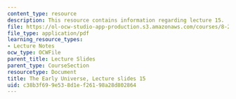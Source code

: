 ```yaml
---
content_type: resource
description: This resource contains information regarding lecture 15.
file: https://ol-ocw-studio-app-production.s3.amazonaws.com/courses/8-286-the-early-universe-fall-2013/c38b3f699e538d1ef26198a28d802864_MIT8_286F13_lec15.pdf
file_type: application/pdf
learning_resource_types:
- Lecture Notes
ocw_type: OCWFile
parent_title: Lecture Slides
parent_type: CourseSection
resourcetype: Document
title: The Early Universe, Lecture slides 15
uid: c38b3f69-9e53-8d1e-f261-98a28d802864
---
```

